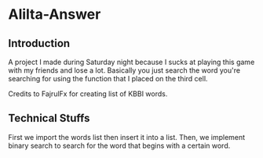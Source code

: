 # Alilta-Answer
## Introduction
A project I made during Saturday night because I sucks at playing this game with my friends and lose a lot.
Basically you just search the word you're searching for using the function that I placed on the third cell.


Credits to FajrulFx for creating list of KBBI words.

## Technical Stuffs
First we import the words list then insert it into a list.
Then, we implement binary search to search for the word that begins with a certain word.
